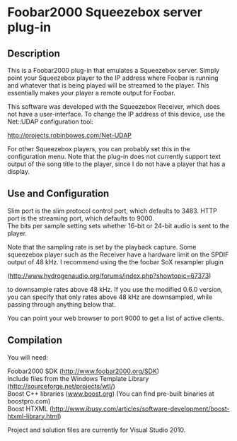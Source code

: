 Foobar2000 Squeezebox server plug-in
====================================

Description
-----------

This is a Foobar2000 plug-in that emulates a Squeezebox server.
Simply point your Squeezebox player to the IP address where Foobar 
is running and whatever that is being played will be streamed to
the player.  This essentially makes your player a remote output
for Foobar.

This software was developed with the Squeezebox Receiver, which
does not have a user-interface.  To change the IP address of
this device, use the Net::UDAP configuration tool:

http://projects.robinbowes.com/Net-UDAP

For other Squeezebox players, you can probably set this in the
configuration menu.  Note that the plug-in does not currently
support text output of the song title to the player, since I
do not have a player that has a display.


Use and Configuration
---------------------

Slim port is the slim protocol control port, which defaults to 3483.
HTTP port is the streaming port, which defaults to 9000.  
The bits per sample setting sets whether 16-bit or 24-bit audio 
is sent to the player.  

Note that the sampling rate is set by the playback capture.
Some squeezebox player such as the Receiver have a hardware
limit on the SPDIF output of 48 kHz.  I recommend using the
the foobar SoX resampler plugin 

(http://www.hydrogenaudio.org/forums/index.php?showtopic=67373)

to downsample rates above 48 kHz.  If you use the modified
0.6.0 version, you can specify that only rates above 48 kHz
are downsampled, while passing through anything below that.

You can point your web browser to port 9000 to get a list of
active clients.


Compilation
-----------

You will need:

Foobar2000 SDK (http://www.foobar2000.org/SDK)  
Include files from the Windows Template Library (http://sourceforge.net/projects/wtl/)  
Boost C++ libraries (www.boost.org) (You can find pre-built binaries at boostpro.com)  
Boost HTXML (http://www.ibusy.com/articles/software-development/boost-htxml-library.html)

Project and solution files are currently for Visual Studio 2010.